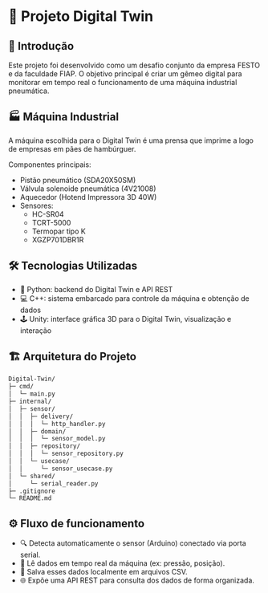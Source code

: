 # 🚀 Projeto Digital Twin
## 🎯 Introdução  
Este projeto foi desenvolvido como um desafio conjunto da empresa FESTO e da faculdade FIAP.
O objetivo principal é criar um gêmeo digital para monitorar em tempo real o funcionamento de uma máquina industrial pneumática.

## 🏭 Máquina Industrial
A máquina escolhida para o Digital Twin é uma prensa que imprime a logo de empresas em pães de hambúrguer.

Componentes principais:
- Pistão pneumático (SDA20X50SM)
- Válvula solenoide pneumática (4V21008)
- Aquecedor (Hotend Impressora 3D 40W)
- Sensores:
    - HC-SR04
    - TCRT-5000
    - Termopar tipo K
    - XGZP701DBR1R

## 🛠️ Tecnologias Utilizadas
- 🐍 Python: backend do Digital Twin e API REST
- 💻 C++: sistema embarcado para controle da máquina e obtenção de dados
- 🕹️ Unity: interface gráfica 3D para o Digital Twin, visualização e interação

## 🏗️ Arquitetura do Projeto

```bash
Digital-Twin/
├─ cmd/
│  └─ main.py
├─ internal/
│  ├─ sensor/
│  │  ├─ delivery/
│  │  │  └─ http_handler.py
│  │  ├─ domain/
│  │  │  └─ sensor_model.py
│  │  ├─ repository/
│  │  │  └─ sensor_repository.py
│  │  └─ usecase/
│  │     └─ sensor_usecase.py
│  └─ shared/
│     └─ serial_reader.py
├─ .gitignore
└─ README.md
```

## ⚙️ Fluxo de funcionamento
- 🔍 Detecta automaticamente o sensor (Arduino) conectado via porta serial.
- 📡 Lê dados em tempo real da máquina (ex: pressão, posição).
- 💾 Salva esses dados localmente em arquivos CSV.
- 🌐 Expõe uma API REST para consulta dos dados de forma organizada.